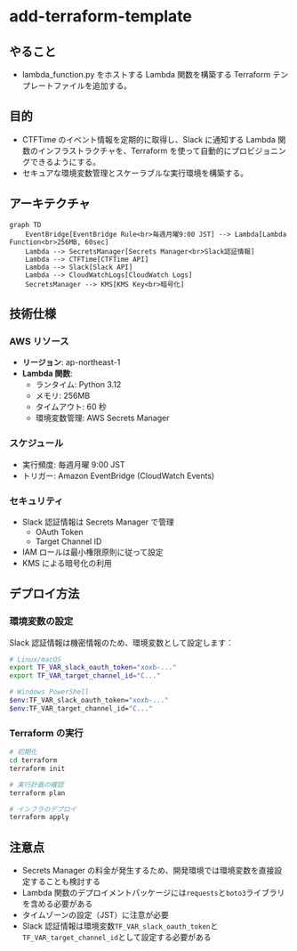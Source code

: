 # add-terraform-template

## やること

- lambda_function.py をホストする Lambda 関数を構築する Terraform テンプレートファイルを追加する。

## 目的

- CTFTime のイベント情報を定期的に取得し、Slack に通知する Lambda 関数のインフラストラクチャを、Terraform を使って自動的にプロビジョニングできるようにする。
- セキュアな環境変数管理とスケーラブルな実行環境を構築する。

## アーキテクチャ

```mermaid
graph TD
    EventBridge[EventBridge Rule<br>毎週月曜9:00 JST] --> Lambda[Lambda Function<br>256MB, 60sec]
    Lambda --> SecretsManager[Secrets Manager<br>Slack認証情報]
    Lambda --> CTFTime[CTFTime API]
    Lambda --> Slack[Slack API]
    Lambda --> CloudWatchLogs[CloudWatch Logs]
    SecretsManager --> KMS[KMS Key<br>暗号化]
```

## 技術仕様

### AWS リソース

- **リージョン**: ap-northeast-1
- **Lambda 関数**:
  - ランタイム: Python 3.12
  - メモリ: 256MB
  - タイムアウト: 60 秒
  - 環境変数管理: AWS Secrets Manager

### スケジュール

- 実行頻度: 毎週月曜 9:00 JST
- トリガー: Amazon EventBridge (CloudWatch Events)

### セキュリティ

- Slack 認証情報は Secrets Manager で管理
  - OAuth Token
  - Target Channel ID
- IAM ロールは最小権限原則に従って設定
- KMS による暗号化の利用

## デプロイ方法

### 環境変数の設定

Slack 認証情報は機密情報のため、環境変数として設定します：

```bash
# Linux/macOS
export TF_VAR_slack_oauth_token="xoxb-..."
export TF_VAR_target_channel_id="C..."

# Windows PowerShell
$env:TF_VAR_slack_oauth_token="xoxb-..."
$env:TF_VAR_target_channel_id="C..."
```

### Terraform の実行

```bash
# 初期化
cd terraform
terraform init

# 実行計画の確認
terraform plan

# インフラのデプロイ
terraform apply
```

## 注意点

- Secrets Manager の料金が発生するため、開発環境では環境変数を直接設定することも検討する
- Lambda 関数のデプロイメントパッケージには`requests`と`boto3`ライブラリを含める必要がある
- タイムゾーンの設定（JST）に注意が必要
- Slack 認証情報は環境変数`TF_VAR_slack_oauth_token`と`TF_VAR_target_channel_id`として設定する必要がある
